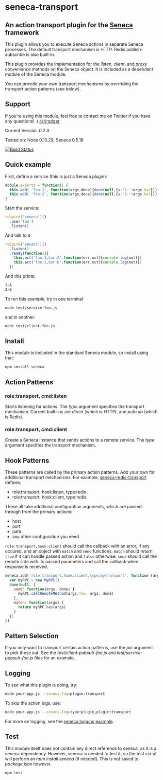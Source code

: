# seneca-transport

## An action transport plugin for the [Seneca](http://senecajs.org) framework

This plugin allows you to execute Seneca actions in separate Seneca processes. The default transport
mechanism is HTTP. Redis publish-subscribe is also built-in.

This plugin provides the implementation for the <i>listen</i>, <i>client</i>, and <i>proxy</i> convenience methods on the
Seneca object. It is included as a dependent module of the Seneca module.

You can provide your own transport mechanisms by overriding the transport action patterns (see below).


## Support

If you're using this module, feel free to contact me on Twitter if you
have any questions! :) [@rjrodger](http://twitter.com/rjrodger)

Current Version: 0.2.3

Tested on: Node 0.10.29, Seneca 0.5.18

[![Build Status](https://travis-ci.org/rjrodger/seneca-transport.png?branch=master)](https://travis-ci.org/rjrodger/seneca-transport)



## Quick example

First, define a service (this is just a Seneca plugin):

```JavaScript
module.exports = function() {
  this.add( 'foo:1', function(args,done){done(null,{s:'1-'+args.bar})} )
  this.add( 'foo:2', function(args,done){done(null,{s:'2-'+args.bar})} )
}
```

Start the service:

```JavaScript
require('seneca')()
  .use('foo')
  .listen()
```

And talk to it:

```JavaScript
require('seneca')()
  .listen()
  .ready(function(){
    this.act('foo:1,bar:A',function(err,out){console.log(out)})
    this.act('foo:2,bar:B',function(err,out){console.log(out)})
  })
```

And this prints:

```sh
1-A
2-B
```


To run this example, try in one terminal

```sh
node test/service-foo.js
```

and in another:

```sh
node test/client-foo.js
```




## Install

This module is included in the standard Seneca module, so install using that:

```sh
npm install seneca
```



## Action Patterns

### role:transport, cmd:listen

Starts listening for actions. The <i>type</i> argument specifies the
transport mechanism. Current built-ins are <i>direct</i> (which is
HTTP), and <i>pubsub</i> (which is Redis).


### role:transport, cmd:client

Create a Seneca instance that sends actions to a remote service.  The
<i>type</i> argument specifies the transport mechanism.


## Hook Patterns

These patterns are called by the primary action patterns. Add your own for additional transport mechanisms. For example, [seneca-redis-transport](http://github.com/rjrodger/seneca-redis-transport) defines:

   * role:transport, hook:listen, type:redis
   * role:transport, hook:client, type:redis

These all take additional configuration arguments, which are passed through from the primary actions:

   * host
   * port
   * path
   * any other configuration you need

`role:transport,hook:client` should call the callback with an error, if any
occured, and an object with `match` and `send` functions. `match` should
return `true` if it can handle passed action and `false` otherwise. `send`
should call the remote side with its passed parameters and call the callback
when response is received.

```js
seneca.add('role:transport,hook:client,type:mytransport', function (args, done) {
  var myRPC = new MyRPC()
  done(null, {
    send: function(args, done) {
      myRPC.callRemoteMethod(args.foo, args, done)
    },
    match: function(args) {
      return myRPC.has(args)
    }
  })
})
```

## Pattern Selection

If you only want to transport certain action patterns, use the <i>pin</i> argument to pick these out. See the
<i>test/client-pubsub-foo.js</i> and <i>test/service-pubsub-foo.js</i> files for an example.



## Logging

To see what this plugin is doing, try:

```sh
node your-app.js --seneca.log=plugin:transport
```

To skip the action logs, use:

```sh
node your-app.js --seneca.log=type:plugin,plugin:transport
```

For more on logging, see the [seneca logging example](http://senecajs.org/logging-example.html).


## Test

This module itself does not contain any direct reference to seneca, as
it is a seneca dependency. However, seneca is needed to test it, so
the test script will perform an _npm install seneca_ (if needed). This is not
saved to _package.json_ however.

```sh
npm test
```



